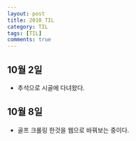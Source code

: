 ```yaml
---
layout: post
title: 2010 TIL
category: TIL
tags: [TIL]
comments: true
---
```



## 10월 2일
- 추석으로 시골에 다녀왔다.


## 10월 8일
- 골프 크롤링 한것을 웹으로 바꿔보는 중이다.
